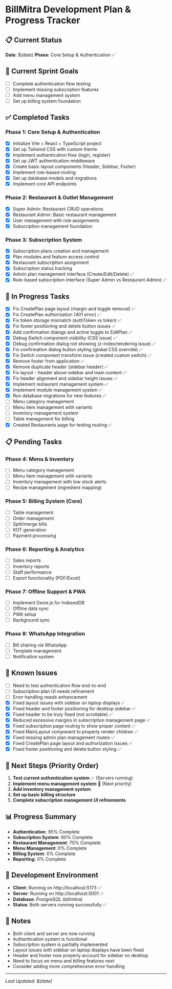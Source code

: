 # BillMitra Development Plan & Progress Tracker

## 📋 Current Status
**Date**: $(date)
**Phase**: Core Setup & Authentication ✅

## 🎯 Current Sprint Goals
- [ ] Complete authentication flow testing
- [ ] Implement missing subscription features
- [ ] Add menu management system
- [ ] Set up billing system foundation

## ✅ Completed Tasks

### Phase 1: Core Setup & Authentication
- [x] Initialize Vite + React + TypeScript project
- [x] Set up Tailwind CSS with custom theme
- [x] Implement authentication flow (login, register)
- [x] Set up JWT authentication middleware
- [x] Create basic layout components (Header, Sidebar, Footer)
- [x] Implement role-based routing
- [x] Set up database models and migrations
- [x] Implement core API endpoints

### Phase 2: Restaurant & Outlet Management
- [x] Super Admin: Restaurant CRUD operations
- [x] Restaurant Admin: Basic restaurant management
- [x] User management with role assignments
- [x] Subscription management foundation

### Phase 3: Subscription System
- [x] Subscription plans creation and management
- [x] Plan modules and feature access control
- [x] Restaurant subscription assignment
- [x] Subscription status tracking
- [x] Admin plan management interface (Create/Edit/Delete) ✅
- [x] Role-based subscription interface (Super Admin vs Restaurant Admin) ✅

## 🔄 In Progress Tasks
- [x] Fix CreatePlan page layout (margin and toggle removal) ✅
- [x] Fix CreatePlan authorization (401 error) ✅
- [x] Fix token storage mismatch (authToken vs token) ✅
- [x] Fix footer positioning and delete button issues ✅
- [x] Add confirmation dialogs and active toggle to EditPlan ✅
- [x] Debug Switch component visibility (CSS issue) ✅
- [x] Debug confirmation dialog not showing (z-index/rendering issue) ✅
- [x] Fix confirmation dialog button styling (global CSS override) ✅
- [x] Fix Switch component transform issue (created custom switch) ✅
- [x] Remove footer from application ✅
- [x] Remove duplicate header (sidebar header) ✅
- [x] Fix layout - header above sidebar and main content ✅
- [x] Fix header alignment and sidebar height issues ✅
- [x] Implement restaurant management system ✅
- [x] Implement module management system ✅
- [x] Run database migrations for new features ✅
- [ ] Menu category management
- [ ] Menu item management with variants
- [ ] Inventory management system
- [ ] Table management for billing
- [x] Created Restaurants page for testing routing ✅

## 📋 Pending Tasks

### Phase 4: Menu & Inventory
- [ ] Menu category management
- [ ] Menu item management with variants
- [ ] Inventory management with low stock alerts
- [ ] Recipe management (ingredient mapping)

### Phase 5: Billing System (Core)
- [ ] Table management
- [ ] Order management
- [ ] Split/merge bills
- [ ] KOT generation
- [ ] Payment processing

### Phase 6: Reporting & Analytics
- [ ] Sales reports
- [ ] Inventory reports
- [ ] Staff performance
- [ ] Export functionality (PDF/Excel)

### Phase 7: Offline Support & PWA
- [ ] Implement Dexie.js for IndexedDB
- [ ] Offline data sync
- [ ] PWA setup
- [ ] Background sync

### Phase 8: WhatsApp Integration
- [ ] Bill sharing via WhatsApp
- [ ] Template management
- [ ] Notification system

## 🐛 Known Issues
- [ ] Need to test authentication flow end-to-end
- [ ] Subscription plan UI needs refinement
- [ ] Error handling needs enhancement
- [x] Fixed layout issues with sidebar on laptop displays ✅
- [x] Fixed header and footer positioning for desktop sidebar ✅
- [x] Fixed header to be truly fixed (not scrollable) ✅
- [x] Reduced excessive margins in subscription management page ✅
- [x] Fixed subscription page routing to show proper content ✅
- [x] Fixed MainLayout component to properly render children ✅
- [x] Fixed missing admin plan management routes ✅
- [x] Fixed CreatePlan page layout and authorization issues ✅
- [x] Fixed footer positioning and delete button styling ✅

## 🚀 Next Steps (Priority Order)
1. **Test current authentication system** ✅ (Servers running)
2. **Implement menu management system** 🔄 (Next priority)
3. **Add inventory management system**
4. **Set up basic billing structure**
5. **Complete subscription management UI refinements**

## 📊 Progress Summary
- **Authentication**: 95% Complete
- **Subscription System**: 80% Complete
- **Restaurant Management**: 70% Complete
- **Menu Management**: 0% Complete
- **Billing System**: 0% Complete
- **Reporting**: 0% Complete

## 🔧 Development Environment
- **Client**: Running on http://localhost:5173 ✅
- **Server**: Running on http://localhost:5001 ✅
- **Database**: PostgreSQL (billmitra)
- **Status**: Both servers running successfully ✅

## 📝 Notes
- Both client and server are now running
- Authentication system is functional
- Subscription system is partially implemented
- Layout issues with sidebar on laptop displays have been fixed
- Header and footer now properly account for sidebar on desktop
- Need to focus on menu and billing features next
- Consider adding more comprehensive error handling

---
*Last Updated: $(date)* 